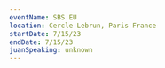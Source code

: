 ```yaml
---
eventName: SBS EU
location: Cercle Lebrun, Paris France
startDate: 7/15/23
endDate: 7/15/23
juanSpeaking: unknown
---
```

